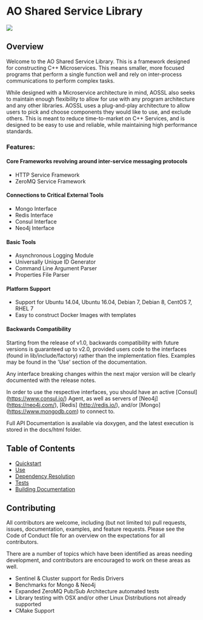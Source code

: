 # AO Shared Service Library

![](https://travis-ci.org/AO-StreetArt/AOSharedServiceLibrary.svg?branch=master)

## Overview

Welcome to the AO Shared Service Library.  This is a framework designed for constructing C++ Microservices.
This means smaller, more focused programs that perform a single function well and rely on inter-process
communications to perform complex tasks.  

While designed with a Microservice architecture in mind, AOSSL also seeks to maintain enough flexibility to allow for use with any program architecture and any other libraries.  AOSSL uses a plug-and-play architecture to allow users to pick and choose components they would like to use, and exclude others.  This is meant to reduce time-to-market on C++ Services, and is designed to be easy to use and reliable, while maintaining high performance standards.

### Features:
#### Core Frameworks revolving around inter-service messaging protocols
* HTTP Service Framework
* ZeroMQ Service Framework

#### Connections to Critical External Tools

* Mongo Interface
* Redis Interface
* Consul Interface
* Neo4j Interface

#### Basic Tools
* Asynchronous Logging Module
* Universally Unique ID Generator
* Command Line Argument Parser
* Properties File Parser

#### Platform Support
* Support for Ubuntu 14.04, Ubuntu 16.04, Debian 7, Debian 8, CentOS 7, RHEL 7
* Easy to construct Docker Images with templates

#### Backwards Compatibility
Starting from the release of v1.0, backwards compatibility with future versions is guaranteed up to v2.0, provided users code to the interfaces (found in lib/include/factory) rather than the implementation files.  Examples may be found in the 'Use' section of the documentation.

Any interface breaking changes within the next major version will be clearly documented with the release notes.

In order to use the respective interfaces, you should have an active [Consul] (https://www.consul.io/) Agent, as well as servers of [Neo4j] (https://neo4j.com/), [Redis] (http://redis.io/), and/or [Mongo] (https://www.mongodb.com) to connect to.

Full API Documentation is available via doxygen, and the latest execution is stored in the docs/html folder.

## Table of Contents

* [Quickstart](https://github.com/AO-StreetArt/AOSharedServiceLibrary/tree/master/docs/quickstart)
* [Use](https://github.com/AO-StreetArt/AOSharedServiceLibrary/tree/master/docs/use)
* [Dependency Resolution](https://github.com/AO-StreetArt/AOSharedServiceLibrary/tree/master/docs/deps)
* [Tests](https://github.com/AO-StreetArt/AOSharedServiceLibrary/tree/master/docs/tests)
* [Building Documentation](https://github.com/AO-StreetArt/AOSharedServiceLibrary/tree/master/docs)

## Contributing

All contributors are welcome, including (but not limited to) pull requests, issues, documentation, examples, and feature requests.  Please see the Code of Conduct file for an overview on the expectations for all contributors.

There are a number of topics which have been identified as areas needing development, and contributors are encouraged to work on these areas as well.  

* Sentinel & Cluster support for Redis Drivers
* Benchmarks for Mongo & Neo4j
* Expanded ZeroMQ Pub/Sub Architecture automated tests
* Library testing with OSX and/or other Linux Distributions not already supported
* CMake Support
